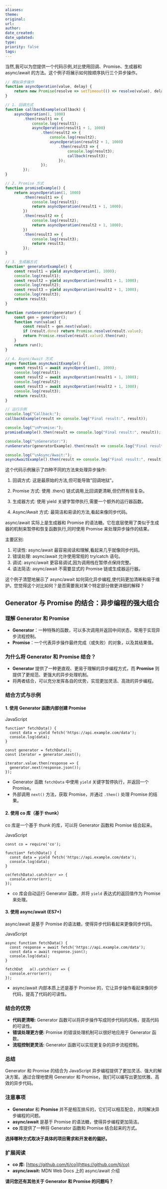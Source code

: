 ```yaml
---
aliases: 
theme: 
original: 
url: 
author: 
date_created: 
date_updated: 
type: 
priority: false
tags:
---
```

当然,我可以为您提供一个代码示例,对比使用回调、Promise、生成器和 async/await 的方法。这个例子将展示如何按顺序执行三个异步操作。



```javascript
// 模拟异步操作
function asyncOperation(value, delay) {
    return new Promise(resolve => setTimeout(() => resolve(value), delay));
}

// 1. 回调方式
function callbackExample(callback) {
    asyncOperation(1, 1000)
        .then(result1 => {
            console.log(result1);
            asyncOperation(result1 + 1, 1000)
                .then(result2 => {
                    console.log(result2);
                    asyncOperation(result2 + 1, 1000)
                        .then(result3 => {
                            console.log(result3);
                            callback(result3);
                        });
                });
        });
}

// 2. Promise 方式
function promiseExample() {
    return asyncOperation(1, 1000)
        .then(result1 => {
            console.log(result1);
            return asyncOperation(result1 + 1, 1000);
        })
        .then(result2 => {
            console.log(result2);
            return asyncOperation(result2 + 1, 1000);
        })
        .then(result3 => {
            console.log(result3);
            return result3;
        });
}

// 3. 生成器方式
function* generatorExample() {
    const result1 = yield asyncOperation(1, 1000);
    console.log(result1);
    const result2 = yield asyncOperation(result1 + 1, 1000);
    console.log(result2);
    const result3 = yield asyncOperation(result2 + 1, 1000);
    console.log(result3);
    return result3;
}

function runGenerator(generator) {
    const gen = generator();
    function run(value) {
        const result = gen.next(value);
        if (result.done) return Promise.resolve(result.value);
        return Promise.resolve(result.value).then(run);
    }
    return run();
}

// 4. Async/Await 方式
async function asyncAwaitExample() {
    const result1 = await asyncOperation(1, 1000);
    console.log(result1);
    const result2 = await asyncOperation(result1 + 1, 1000);
    console.log(result2);
    const result3 = await asyncOperation(result2 + 1, 1000);
    console.log(result3);
    return result3;
}

// 运行示例
console.log("Callback:");
callbackExample(result => console.log("Final result:", result));

console.log("\nPromise:");
promiseExample().then(result => console.log("Final result:", result));

console.log("\nGenerator:");
runGenerator(generatorExample).then(result => console.log("Final result:", result));

console.log("\nAsync/Await:");
asyncAwaitExample().then(result => console.log("Final result:", result));

```

这个代码示例展示了四种不同的方法来处理异步操作:

1. 回调方式: 这是最原始的方法,但可能导致"回调地狱"。

2. Promise 方式: 使用 .then() 链式调用,比回调更清晰,但仍然有些复杂。

3. 生成器方式: 使用 yield 关键字暂停执行,需要一个额外的运行器函数。

4. Async/Await 方式: 最简洁和易读的方法,看起来像同步代码。

async/await 实际上是生成器和 Promise 的语法糖。它在底层使用了类似于生成器的机制来暂停和恢复函数执行,同时使用 Promise 来处理异步操作的结果。

主要区别:

1. 可读性: async/await 最容易阅读和理解,看起来几乎就像同步代码。
2. 错误处理: async/await 允许使用常规的 try/catch 语句。
3. 调试: async/await 更容易调试,因为调用栈在暂停点保持完整。
4. 语法简洁: async/await 不需要显式的 Promise 链或生成器运行器。

这个例子清楚地展示了 async/await 如何简化异步编程,使代码更加清晰和易于维护。您觉得这个对比如何？是否需要我对某个特定部分做更详细的解释？


## Generator 与 Promise 的结合：异步编程的强大组合

### 理解 Generator 和 Promise

- **Generator**：一种特殊的函数，可以多次调用并返回中间状态，常用于实现异步流程控制。
- **Promise**：一个代表异步操作最终完成（或失败）的对象，以及其结果值。

### 为什么将 Generator 和 Promise 结合？

- **Generator** 提供了一种更直观、更易于理解的异步编程方式，而 **Promise** 则提供了更规范、更强大的异步处理机制。
- 将两者结合，可以充分发挥各自的优势，实现更加灵活、高效的异步编程。

### 结合方式与示例

#### 1. 使用 Generator 函数内部创建 Promise

JavaScript

```
function* fetchData() {
  const data = yield fetch('https://api.example.com/data');
  console.log(data);
}

const generator = fetchData();
const iterator = generator.next();

iterator.value.then(response => {
  generator.next(response.json());
});
```

- Generator 函数 `fetchData` 中使用 `yield` 关键字暂停执行，并返回一个 Promise。
- 外部调用 `next()` 方法，获取 Promise，并通过 `.then()` 处理 Promise 的结果。

#### 2. 使用 co 库（基于 thunk）

co 库是一个基于 thunk 的库，可以将 Generator 函数和 Promise 结合起来。

JavaScript

```
const co = require('co');

function* fetchData() {
  const data = yield fetch('https://api.example.com/data');
  console.log(data);
}

co(fetchData).catch(err => {
  console.error(err);
});
```

- co 库会自动运行 Generator 函数，并将 `yield` 表达式的返回值作为 Promise 来处理。

#### 3. 使用 async/await (ES7+)

async/await 是基于 Promise 的语法糖，使得异步代码看起来更像同步代码。

JavaScript

```
async function fetchData() {
  const response = await fetch('https://api.example.com/data');
  const data = await response.json();
  console.log(data);
}

fetchDat   a().catch(err => {
  console.error(err);
});
```

- async/await 内部本质上还是基于 Promise 的，它让异步操作看起来像同步代码，提高了代码的可读性。

### 结合的优势

- **代码更清晰:** Generator 函数可以将异步操作写成同步代码的风格，提高代码的可读性。
- **错误处理更方便:** Promise 的错误处理机制可以很好地应用于 Generator 函数。
- **流程控制更灵活:** Generator 函数可以实现更复杂的异步流程控制。

### 总结

Generator 和 Promise 的结合为 JavaScript 异步编程提供了更加灵活、强大的解决方案。通过合理地使用 Generator 和 Promise，我们可以编写出更加优雅、高效的异步代码。

### 注意事项

- **Generator** 和 **Promise** 并不是相互排斥的，它们可以相互配合，共同解决异步编程的问题。
- **async/await** 是基于 Promise 的语法糖，使得异步编程更加简洁。
- **co** 库提供了一种将 Generator 函数和 Promise 结合起来的方式。

**选择哪种方式取决于具体的项目需求和开发者的偏好。**

### 扩展阅读

- **co 库:** [https://github.com/tj/co](https://github.com/tj/co)
- **async/await:** MDN Web Docs 上的 async/await 介绍

**请问您还有其他关于 Generator 和 Promise 的问题吗？**